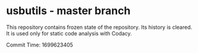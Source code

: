 # usbutils - master branch

This repository contains frozen state of the repository.
Its history is cleared. It is used only for static code
analysis with Codacy.

Commit Time: 1699623405